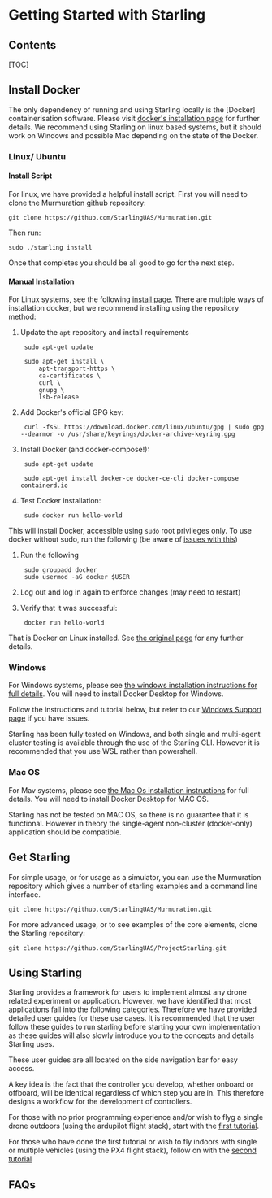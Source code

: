 # Getting Started with Starling

## Contents
[TOC]

## Install Docker

The only dependency of running and using Starling locally is the [Docker] containerisation software. Please visit [docker's installation page](https://docs.docker.com/get-docker/) for further details. We recommend using Starling on linux based systems, but it should work on Windows and possible Mac depending on the state of the Docker.

### Linux/ Ubuntu

#### Install Script
For linux, we have provided a helpful install script. First you will need to clone the Murmuration github repository:
```
git clone https://github.com/StarlingUAS/Murmuration.git
```

Then run:
```
sudo ./starling install
```

Once that completes you should be all good to go for the next step.

#### Manual Installation
For Linux systems, see the following [install page](https://docs.docker.com/engine/install/ubuntu/). There are multiple ways of installation docker, but we recommend installing using the repository method:

1. Update the `apt` repository and install requirements

        sudo apt-get update

        sudo apt-get install \
            apt-transport-https \
            ca-certificates \
            curl \
            gnupg \
            lsb-release

2. Add Docker's official GPG key:

        curl -fsSL https://download.docker.com/linux/ubuntu/gpg | sudo gpg --dearmor -o /usr/share/keyrings/docker-archive-keyring.gpg

3. Install Docker (and docker-compose!):

        sudo apt-get update

        sudo apt-get install docker-ce docker-ce-cli docker-compose containerd.io

4. Test Docker installation:

        sudo docker run hello-world

This will install Docker, accessible using `sudo` root privileges only. To use docker without sudo, run the following (be aware of [issues with this](https://docs.docker.com/engine/install/linux-postinstall/#manage-docker-as-a-non-root-user))

1. Run the following

        sudo groupadd docker
        sudo usermod -aG docker $USER

2. Log out and log in again to enforce changes (may need to restart)
3. Verify that it was successful:

        docker run hello-world

That is Docker on Linux installed. See [the original page](https://docs.docker.com/engine/install/ubuntu/) for any further details.

### Windows

For Windows systems, please see [the windows installation instructions for full details](https://docs.docker.com/docker-for-windows/install/). You will need to install Docker Desktop for Windows.

Follow the instructions and tutorial below, but refer to our [Windows Support page](windows-support.md) if you have issues.

Starling has been fully tested on Windows, and both single and multi-agent cluster testing is available through the use of the Starling CLI. However it is recommended that you use WSL rather than powershell.

### Mac OS

For Mav systems, please see [the Mac Os installation instructions](https://docs.docker.com/docker-for-mac/install/) for full details. You will need to install Docker Desktop for MAC OS.

Starling has not be tested on MAC OS, so there is no guarantee that it is functional. However in theory the single-agent non-cluster (docker-only) application should be compatible.

## Get Starling

For simple usage, or for usage as a simulator, you can use the Murmuration repository which gives a number of starling examples and a command line interface.

```
git clone https://github.com/StarlingUAS/Murmuration.git
```

For more advanced usage, or to see examples of the core elements, clone the Starling repository:
```
git clone https://github.com/StarlingUAS/ProjectStarling.git
```

## Using Starling

Starling provides a framework for users to implement almost any drone related experiment or application. However, we have identified that most applications fall into the following categories. Therefore we have provided detailed user guides for these use cases. It is recommended that the user follow these guides to run starling before starting your own implementation as these guides will also slowly introduce you to the concepts and details Starling uses.

These user guides are all located on the side navigation bar for easy access.

A key idea is the fact that the controller you develop, whether onboard or offboard, will be identical regardless of which step you are in. This therefore designs a workflow for the development of controllers.

For those with no prior programming experience and/or wish to flyg a single drone outdoors (using the ardupilot flight stack), start with the [first tutorial](../../tutorials/introduction). 

For those who have done the first tutorial or wish to fly indoors with single or multiple vehicles (using the PX4 flight stack), follow on with the [second tutorial](../../tutorials/introduction_px4)

## FAQs
